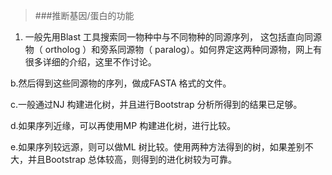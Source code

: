 >###推断基因/蛋白的功能

1. 一般先用Blast 工具搜索同一物种中与不同物种的同源序列， 这包括直向同源物（ ortholog ）和旁系同源物（ paralog）。如何界定这两种同源物，网上有很多详细的介绍，这里不作讨论。

b.然后得到这些同源物的序列，做成FASTA 格式的文件。

c.一般通过NJ 构建进化树，并且进行Bootstrap 分析所得到的结果已足够。

d.如果序列近缘，可以再使用MP 构建进化树，进行比较。

e.如果序列较远源，则可以做ML 树比较。使用两种方法得到的树，如果差别不大，并且Bootstrap 总体较高，则得到的进化树较为可靠。

